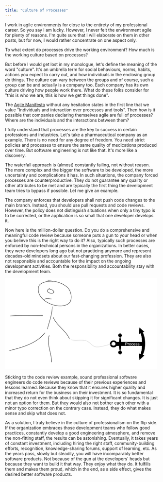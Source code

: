 ```yaml
---
title: "Culture of Processes"
---
```

I work in agile environments for close to the entirety of my professional career. So you say I am lucky. However, I never felt the environment agile for plenty of reasons. I'm quite sure that I will elaborate on them in other posts, but for now, I would rather concentrate on one aspect only.

To what extent do processes drive the working environment? How much is the working culture based on processes? 

But before I would get lost in my monologue, let's define the meaning of the word "culture". It's an umbrella term for social behaviours, norms, habits, actions you expect to carry out, and how individuals in the enclosing group do things. The culture can vary between the groups and of course, such a group can be and actually is a company too. Each company has its own culture driving how people work there. What do these folks consider for "this is who we are, this is how we get things done".

The [Agile Manifesto](https://agilemanifesto.org/) without any hesitation states in the first line that we value "Individuals and interaction over processes and tools". Then how is it possible that companies declaring themselves agile are full of processes? Where are the individuals and the interactions between them?

I fully understand that processes are the key to success in certain professions and industries. Let's take a pharmaceutical company as an example. There is no need for any degree of freedom. You need strict policies and processes to ensure the same quality of medications produced over time. But software engineering is not like that. It's more like a discovery.

The waterfall approach is (almost) constantly failing, not without reason. The more complex and the bigger the software to be developed, the more uncertainty and complications it has. In such situations, the company forced processes are counterproductive. They do not guarantee any quality or other attributes to be met and are typically the first thing the development team tries to bypass if possible. Let me give an example. 

The company enforces that developers shall not push code changes to the main branch. Instead, you should use pull requests and code reviews. However, the policy does not distinguish situations when only a tiny typo is to be corrected, or the application is so small that one developer develops it.

Now here is the million-dollar question. Do you do a comprehensive and meaningful code review because someone puts a gun to your head or when you believe this is the right way to do it? Also, typically such processes are enforced by non-technical persons in the organizations. In better cases, they were developers long ago but not practicing anymore and represent decades-old mindsets about our fast-changing profession. They are also not responsible and accountable for the impact on the ongoing development activities. Both the responsibility and accountability stay with the development team.

![](/assets/images/culture-of-processes.png)

Sticking to the code review example, sound professional software engineers do code reviews because of their previous experiences and lessons learned. Because they know that it ensures higher quality and increased return for the business on their investment. It is so fundamental that they do not even think about skipping it for significant changes. It is just not an option for them. But they would also not bother each other with a minor typo correction on the contrary case. Instead, they do what makes sense and skip what does not. 

As a solution, I truly believe in the culture of professionalism on the flip side. If the organization embraces those development teams who follow good practices, constantly develop a good engineering atmosphere, and remove the non-fitting staff, the results can be astonishing. Eventually, it takes years of constant investment, including hiring the right staff, community-building efforts, recognition, knowledge-sharing forums, support of learning, etc. As the years pass, slowly but steadily, you will have incomparably better software products. Not because of the gun at the developers' heads but because they want to build it that way. They enjoy what they do. It fulfills them and makes them proud, which in the end, as a side effect, gives the desired better software products. 